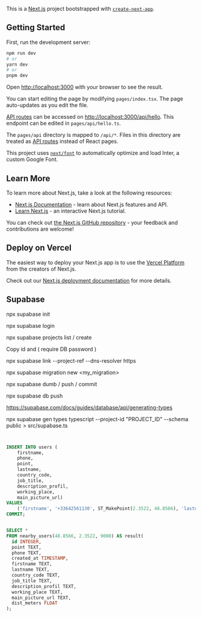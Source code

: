 This is a [Next.js](https://nextjs.org/) project bootstrapped with [`create-next-app`](https://github.com/vercel/next.js/tree/canary/packages/create-next-app).

## Getting Started

First, run the development server:

```bash
npm run dev
# or
yarn dev
# or
pnpm dev
```

Open [http://localhost:3000](http://localhost:3000) with your browser to see the result.

You can start editing the page by modifying `pages/index.tsx`. The page auto-updates as you edit the file.

[API routes](https://nextjs.org/docs/api-routes/introduction) can be accessed on [http://localhost:3000/api/hello](http://localhost:3000/api/hello). This endpoint can be edited in `pages/api/hello.ts`.

The `pages/api` directory is mapped to `/api/*`. Files in this directory are treated as [API routes](https://nextjs.org/docs/api-routes/introduction) instead of React pages.

This project uses [`next/font`](https://nextjs.org/docs/basic-features/font-optimization) to automatically optimize and load Inter, a custom Google Font.

## Learn More

To learn more about Next.js, take a look at the following resources:

- [Next.js Documentation](https://nextjs.org/docs) - learn about Next.js features and API.
- [Learn Next.js](https://nextjs.org/learn) - an interactive Next.js tutorial.

You can check out [the Next.js GitHub repository](https://github.com/vercel/next.js/) - your feedback and contributions are welcome!

## Deploy on Vercel

The easiest way to deploy your Next.js app is to use the [Vercel Platform](https://vercel.com/new?utm_medium=default-template&filter=next.js&utm_source=create-next-app&utm_campaign=create-next-app-readme) from the creators of Next.js.

Check out our [Next.js deployment documentation](https://nextjs.org/docs/deployment) for more details.


## Supabase

npx supabase init

npx supabase login

npx supabase projects list / create

Copy id and ( require DB password )

npx supabase link --project-ref <ID given by npx supabase projects list> --dns-resolver https

npx supabase migration new <my_migration>

npx supabase dumb / push / commit

npx supabase db push

https://supabase.com/docs/guides/database/api/generating-types

npx supabase gen types typescript --project-id "PROJECT_ID" --schema public > src/supabase.ts



```` sql


INSERT INTO users (
	firstname,
	phone,
	point,
	lastname,
	country_code,
	job_title,
	description_profil,
	working_place,
	main_picture_url) 
VALUES 
	('firstname', '+33642561130', ST_MakePoint(2.3522, 48.8566), 'lastname', 'FR', 'job', 'deeaeazelaelapelapleapzelaple', 'google', 'https://cdn.discordapp.com/attachments/1102026209472286781/1102629973371654185/bsqkt_i_want_a_background_using_gradiant_color_and_abstract_sha_d3f18145-4c33-44b8-8369-309996477eb7.png' );
COMMIT;


SELECT *
FROM nearby_users(48.8566, 2.3522, 9000) AS result(
  id INTEGER,
  point TEXT,
  phone TEXT,
  created_at TIMESTAMP,
  firstname TEXT,
  lastname TEXT,
  country_code TEXT,
  job_title TEXT,
  description_profil TEXT,
  working_place TEXT,
  main_picture_url TEXT,
  dist_meters FLOAT
);


````